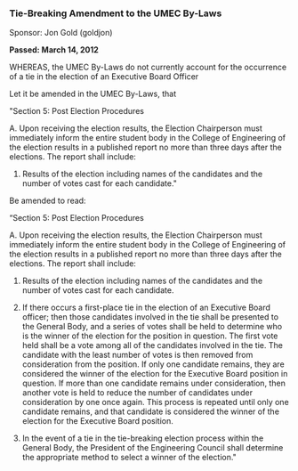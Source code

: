 ### Tie-Breaking Amendment to the UMEC By-Laws

Sponsor: Jon Gold (goldjon)

**Passed: March 14, 2012**

WHEREAS, the UMEC By-Laws do not currently account for the occurrence of a tie in the election of an Executive Board Officer

Let it be amended in the UMEC By-Laws, that

"Section 5: Post Election Procedures

A. Upon receiving the election results, the Election Chairperson must immediately inform the entire student body in the College of Engineering of the election results in a published report no more than three days after the elections. The report shall include:

  1. Results of the election including names of the candidates and the number of votes cast for each candidate."

Be amended to read:

“Section 5: Post Election Procedures 

A. Upon receiving the election results, the Election Chairperson must immediately inform the entire student body in the College of Engineering of the election results in a published report no more than three days after the elections. The report shall include: 

  1. Results of the election including names of the candidates and the number of votes cast for each candidate. 

  2. If there occurs a first-place tie in the election of an Executive Board officer; then those candidates involved in the tie shall be presented to the General Body, and a series of votes shall be held to determine who is the winner of the election for the position in question. The first vote held shall be a vote among all of the candidates involved in the tie. The candidate with the least number of votes is then removed from consideration from the position. If only one candidate remains, they are considered the winner of the election for the Executive Board position in question. If more than one candidate remains under consideration, then another vote is held to reduce the number of candidates under consideration by one once again. This process is repeated until only one candidate remains, and that candidate is considered the winner of the election for the Executive Board position.

  3. In the event of a tie in the tie-breaking election process within the General Body, the President of the Engineering Council shall determine the appropriate method to select a winner of the election."
